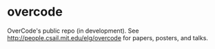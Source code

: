 # overcode
OverCode's public repo (in development). See http://people.csail.mit.edu/elg/overcode for papers, posters, and talks.
